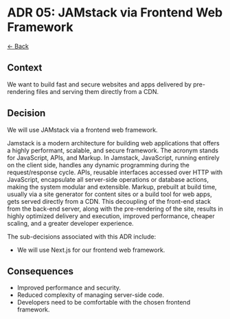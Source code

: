 # ADR 05: JAMstack via Frontend Web Framework

[<- Back](../README.md)

## Context

We want to build fast and secure websites and apps delivered by pre-rendering
files and serving them directly from a CDN.

## Decision

We will use JAMstack via a frontend web framework.

Jamstack is a modern architecture for building web applications that offers a
highly performant, scalable, and secure framework. The acronym stands for
JavaScript, APIs, and Markup. In Jamstack, JavaScript, running entirely on the
client side, handles any dynamic programming during the request/response cycle.
APIs, reusable interfaces accessed over HTTP with JavaScript, encapsulate all
server-side operations or database actions, making the system modular and
extensible. Markup, prebuilt at build time, usually via a site generator for
content sites or a build tool for web apps, gets served directly from a CDN.
This decoupling of the front-end stack from the back-end server, along with the
pre-rendering of the site, results in highly optimized delivery and execution,
improved performance, cheaper scaling, and a greater developer experience.

The sub-decisions associated with this ADR include:

- We will use Next.js for our frontend web framework.

## Consequences

- Improved performance and security.
- Reduced complexity of managing server-side code.
- Developers need to be comfortable with the chosen frontend framework.
